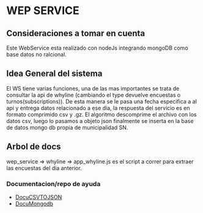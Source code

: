 # WEP SERVICE

## Consideraciones a tomar en cuenta

Este WebService esta realizado con nodeJs integrando mongoDB como base datos no ralcional.

## Idea General del sistema

El WS tiene varias funciones, una de las mas importantes se trata de consultar la api de whyline (cambiando el type devuelve encuestas o turnos(subscriptions)). De esta manera se le pasa una fecha especifica a al api y entrega datos relacionado a ese dia, la respuesta del servicio es en formato comprimido csv y .gz. El algoritmo descomprime el archivo con los datos csv, luego lo pasamos a objeto json finalmente se inserta en la base de datos mongo db propia de municipalidad SN.

## Arbol de docs

wep_service => whyline => app_whyline.js es el script a correr para extraer las encuestas del dia anterior.

### Documentacion/repo de ayuda

- [DocuCSVTOJSON](https://github.com/Keyang/node-csvtojson#from-csv-string-to-csv-row)
- [DocuMongodb](https://www.mongodb.com/docs/manual/tutorial/query-documents/)
